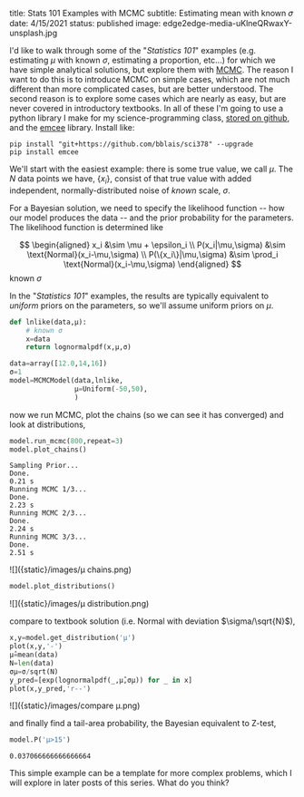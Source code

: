 title: Stats 101 Examples with MCMC
subtitle: Estimating mean with known 𝜎
date: 4/15/2021
status: published
image: edge2edge-media-uKlneQRwaxY-unsplash.jpg

I'd like to walk through some of the "*Statistics 101*" examples (e.g. estimating $\mu$ with known $\sigma$, estimating a proportion, etc...) for which we have simple analytical solutions, but explore them with [MCMC](https://www.youtube.com/watch?v=vTUwEu53uzs).  The reason I want to do this is to introduce MCMC on simple cases, which are not much different than more complicated cases, but are better understood.  The second reason is to explore some cases which are nearly as easy, but are never covered in introductory textbooks.  In all of these I'm going to use a python library I make for my science-programming class, [stored on github](https://github.com/bblais/sci378), and the [emcee](https://emcee.readthedocs.io/en/stable/) library.  Install like:

```
pip install "git+https://github.com/bblais/sci378" --upgrade
pip install emcee
```


We'll start with the easiest example:  there is some true value, we call $\mu$.  The $N$ data points we have, $\{x_i\}$, consist of that true value with added independent, normally-distributed noise of *known* scale, $\sigma$.  


For a Bayesian solution, we need to specify the likelihood function -- how our model produces the data -- and the prior probability for the parameters.  The likelihood function is determined like

$$
\begin{aligned}
x_i &\sim \mu + \epsilon_i \\
P(x_i|\mu,\sigma) &\sim \text{Normal}(x_i-\mu,\sigma) \\
P(\{x_i\}|\mu,\sigma) &\sim \prod_i \text{Normal}(x_i-\mu,\sigma) 
\end{aligned}
$$
known $\sigma$

In the "*Statistics 101*" examples, the results are typically equivalent to *uniform* priors on the parameters, so we'll assume uniform priors on $\mu$.  


```python
def lnlike(data,μ):
    # known σ
    x=data
    return lognormalpdf(x,μ,σ)

data=array([12.0,14,16])
σ=1
model=MCMCModel(data,lnlike,
                μ=Uniform(-50,50),
                )
```

now we run MCMC, plot the chains (so we can see it has converged) and look at distributions,

```python
model.run_mcmc(800,repeat=3)
model.plot_chains()
```

```
Sampling Prior...
Done.
0.21 s
Running MCMC 1/3...
Done.
2.23 s
Running MCMC 2/3...
Done.
2.24 s
Running MCMC 3/3...
Done.
2.51 s
```


![]({static}/images/μ chains.png)

```python
model.plot_distributions()
```


![]({static}/images/μ distribution.png)

compare to textbook solution (i.e. Normal with deviation $\sigma/\sqrt{N}$),

```python
x,y=model.get_distribution('μ')
plot(x,y,'-')
μ̂=mean(data)
N=len(data)
σμ=σ/sqrt(N)
y_pred=[exp(lognormalpdf(_,μ̂,σμ)) for _ in x]
plot(x,y_pred,'r--')
```

![]({static}/images/compare μ.png)


and finally find a tail-area probability, the Bayesian equivalent to Z-test,

```python
model.P('μ>15')
```

```
0.037066666666666664
```

This simple example can be a template for more complex problems, which I will explore in later posts of this series.  What do you think?